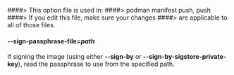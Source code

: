 ####> This option file is used in:
####>   podman manifest push, push
####> If you edit this file, make sure your changes
####> are applicable to all of those files.
#### **--sign-passphrase-file**=*path*

If signing the image (using either **--sign-by** or **--sign-by-sigstore-private-key**), read the passphrase to use from the specified path.
